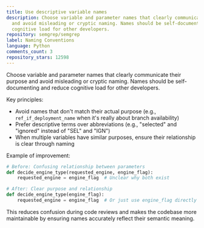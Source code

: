 ```yaml
---
title: Use descriptive variable names
description: Choose variable and parameter names that clearly communicate their purpose
  and avoid misleading or cryptic naming. Names should be self-documenting and reduce
  cognitive load for other developers.
repository: semgrep/semgrep
label: Naming Conventions
language: Python
comments_count: 3
repository_stars: 12598
---
```


Choose variable and parameter names that clearly communicate their purpose and avoid misleading or cryptic naming. Names should be self-documenting and reduce cognitive load for other developers.

Key principles:
- Avoid names that don't match their actual purpose (e.g., `ref_if_deployment_name` when it's really about branch availability)
- Prefer descriptive terms over abbreviations (e.g., "selected" and "ignored" instead of "SEL" and "IGN")
- When multiple variables have similar purposes, ensure their relationship is clear through naming

Example of improvement:
```python
# Before: Confusing relationship between parameters
def decide_engine_type(requested_engine, engine_flag):
    requested_engine = engine_flag  # Unclear why both exist

# After: Clear purpose and relationship
def decide_engine_type(engine_flag):
    requested_engine = engine_flag  # Or just use engine_flag directly
```

This reduces confusion during code reviews and makes the codebase more maintainable by ensuring names accurately reflect their semantic meaning.